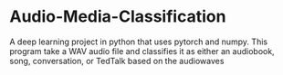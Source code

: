 # Audio-Media-Classification
A deep learning project in python that uses pytorch and numpy. This program take a WAV audio file and classifies it as either an audiobook, song, conversation, or TedTalk based on the audiowaves
